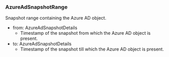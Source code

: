 ### AzureAdSnapshotRange
Snapshot range containing the Azure AD object.

- from: AzureAdSnapshotDetails
  - Timestamp of the snapshot from which the Azure AD object is present.
- to: AzureAdSnapshotDetails
  - Timestamp of the snapshot till which the Azure AD object is present.
